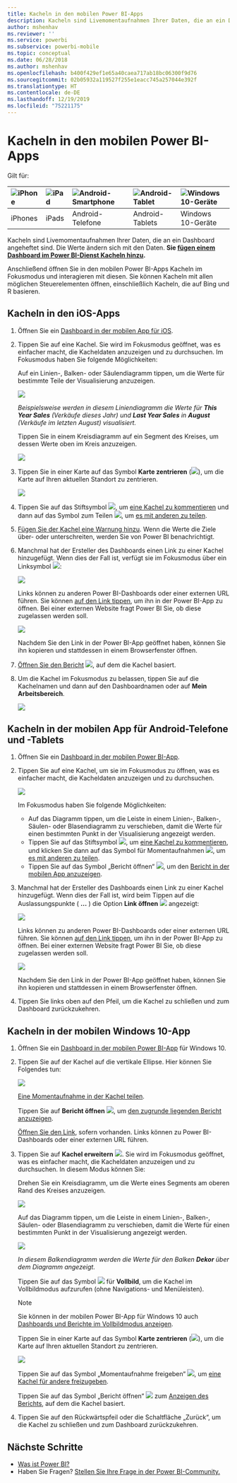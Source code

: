 ```yaml
---
title: Kacheln in den mobilen Power BI-Apps
description: Kacheln sind Livemomentaufnahmen Ihrer Daten, die an ein Dashboard angeheftet sind. Erfahren Sie, wie Sie mit Kacheln in den mobilen Power BI-Apps interagieren.
author: mshenhav
ms.reviewer: ''
ms.service: powerbi
ms.subservice: powerbi-mobile
ms.topic: conceptual
ms.date: 06/28/2018
ms.author: mshenhav
ms.openlocfilehash: b400f429ef1e65a40caea717ab18bc06300f9d76
ms.sourcegitcommit: 02b05932a119527f255e1eacc745a257044e392f
ms.translationtype: HT
ms.contentlocale: de-DE
ms.lasthandoff: 12/19/2019
ms.locfileid: "75221175"
---
```

# <a name="explore-tiles-in-the-power-bi-mobile-apps"></a>Kacheln in den mobilen Power BI-Apps
Gilt für:

| ![iPhone](./media/mobile-tiles-in-the-mobile-apps/iphone-logo-50-px.png) | ![iPad](./media/mobile-tiles-in-the-mobile-apps/ipad-logo-50-px.png) | ![Android-Smartphone](./media/mobile-tiles-in-the-mobile-apps/android-phone-logo-50-px.png) | ![Android-Tablet](./media/mobile-tiles-in-the-mobile-apps/android-tablet-logo-50-px.png) | ![Windows 10-Geräte](./media/mobile-tiles-in-the-mobile-apps/win-10-logo-50-px.png) |
|:--- |:--- |:--- |:--- |:--- |
| iPhones |iPads |Android-Telefone |Android-Tablets |Windows 10-Geräte |

Kacheln sind Livemomentaufnahmen Ihrer Daten, die an ein Dashboard angeheftet sind. Die Werte ändern sich mit den Daten. **Sie [fügen einem Dashboard im Power BI-Dienst Kacheln hinzu](../end-user-tiles.md).** 

Anschließend öffnen Sie in den mobilen Power BI-Apps Kacheln im Fokusmodus und interagieren mit diesen. Sie können Kacheln mit allen möglichen Steuerelementen öffnen, einschließlich Kacheln, die auf Bing und R basieren.

## <a name="tiles-in-the-ios-apps"></a>Kacheln in den iOS-Apps

1. Öffnen Sie ein [Dashboard in der mobilen App für iOS](mobile-apps-view-dashboard.md).
2. Tippen Sie auf eine Kachel. Sie wird im Fokusmodus geöffnet, was es einfacher macht, die Kacheldaten anzuzeigen und zu durchsuchen. Im Fokusmodus haben Sie folgende Möglichkeiten:
   
   Auf ein Linien-, Balken- oder Säulendiagramm tippen, um die Werte für bestimmte Teile der Visualisierung anzuzeigen.
   
    ![](media/mobile-tiles-in-the-mobile-apps/power-bi-iphone-line-tile-values.png)
   
   *Beispielsweise werden in diesem Liniendiagramm die Werte für **This Year Sales** (Verkäufe dieses Jahr) und **Last Year Sales** in **August** (Verkäufe im letzten August) visualisiert.*  
   
   Tippen Sie in einem Kreisdiagramm auf ein Segment des Kreises, um dessen Werte oben im Kreis anzuzeigen.  
   
   ![](media/mobile-tiles-in-the-mobile-apps/power-bi-ipad-tile-pie.png)
3. Tippen Sie in einer Karte auf das Symbol **Karte zentrieren** (![](media/mobile-tiles-in-the-mobile-apps/power-bi-center-map-icon.png)), um die Karte auf Ihren aktuellen Standort zu zentrieren.

   ![](media/mobile-tiles-in-the-mobile-apps/power-bi-ipad-center-map.png)

4. Tippen Sie auf das Stiftsymbol ![](./media/mobile-tiles-in-the-mobile-apps/power-bi-iphone-annotate-icon.png), um [eine Kachel zu kommentieren](mobile-annotate-and-share-a-tile-from-the-mobile-apps.md#annotate-and-share-the-tile-report-or-visual) und dann auf das Symbol zum Teilen ![](./media/mobile-tiles-in-the-mobile-apps/power-bi-iphone-share-icon.png), um [es mit anderen zu teilen](mobile-annotate-and-share-a-tile-from-the-mobile-apps.md#annotate-and-share-the-tile-report-or-visual).

5. [Fügen Sie der Kachel eine Warnung hinzu](mobile-set-data-alerts-in-the-mobile-apps.md). Wenn die Werte die Ziele über- oder unterschreiten, werden Sie von Power BI benachrichtigt.

6. Manchmal hat der Ersteller des Dashboards einen Link zu einer Kachel hinzugefügt. Wenn dies der Fall ist, verfügt sie im Fokusmodus über ein Linksymbol ![](media/mobile-tiles-in-the-mobile-apps/power-bi-iphone-link-icon.png):
   
    ![](media/mobile-tiles-in-the-mobile-apps/power-bi-iphone-tile-link.png)
   
    Links können zu anderen Power BI-Dashboards oder einer externen URL führen. Sie können [auf den Link tippen](../../service-dashboard-edit-tile.md#hyperlink), um ihn in der Power BI-App zu öffnen. Bei einer externen Website fragt Power BI Sie, ob diese zugelassen werden soll.
   
    ![](media/mobile-tiles-in-the-mobile-apps/pbi_andr_openlinkmessage.png)
   
    Nachdem Sie den Link in der Power BI-App geöffnet haben, können Sie ihn kopieren und stattdessen in einem Browserfenster öffnen.
7. [Öffnen Sie den Bericht](mobile-reports-in-the-mobile-apps.md) ![](././media/mobile-tiles-in-the-mobile-apps/power-bi-ipad-open-report-icon.png), auf dem die Kachel basiert.
8. Um die Kachel im Fokusmodus zu belassen, tippen Sie auf die Kachelnamen und dann auf den Dashboardnamen oder auf **Mein Arbeitsbereich**.
   
    ![](media/mobile-tiles-in-the-mobile-apps/power-bi-ipad-tile-breadcrumb.png)

## <a name="tiles-in-the-mobile-app-for-android-phones-and-tablets"></a>Kacheln in der mobilen App für Android-Telefone und -Tablets
1. Öffnen Sie ein [Dashboard in der mobilen Power BI-App](mobile-apps-view-dashboard.md).
2. Tippen Sie auf eine Kachel, um sie im Fokusmodus zu öffnen, was es einfacher macht, die Kacheldaten anzuzeigen und zu durchsuchen.
   
   ![](media/mobile-tiles-in-the-mobile-apps/power-bi-android-tablet-tile.png)
   
    Im Fokusmodus haben Sie folgende Möglichkeiten:
   
   * Auf das Diagramm tippen, um die Leiste in einem Linien-, Balken-, Säulen- oder Blasendiagramm zu verschieben, damit die Werte für einen bestimmten Punkt in der Visualisierung angezeigt werden.  
   * Tippen Sie auf das Stiftsymbol ![](./media/mobile-tiles-in-the-mobile-apps/power-bi-iphone-annotate-icon.png), um [eine Kachel zu kommentieren](mobile-annotate-and-share-a-tile-from-the-mobile-apps.md#annotate-and-share-the-tile-report-or-visual), und klicken Sie dann auf das Symbol für Momentaufnahmen ![](./media/mobile-tiles-in-the-mobile-apps/pbi_andr_sharesnapicon.png), um [es mit anderen zu teilen](mobile-annotate-and-share-a-tile-from-the-mobile-apps.md#annotate-and-share-the-tile-report-or-visual).
   * Tippen Sie auf das Symbol „Bericht öffnen“ ![](./media/mobile-tiles-in-the-mobile-apps/power-bi-android-tablet-open-report-icon.png), um den [Bericht in der mobilen App anzuzeigen](mobile-reports-in-the-mobile-apps.md).
3. Manchmal hat der Ersteller des Dashboards einen Link zu einer Kachel hinzugefügt. Wenn dies der Fall ist, wird beim Tippen auf die Auslassungspunkte ( **...** ) die Option **Link öffnen** ![](media/mobile-tiles-in-the-mobile-apps/power-bi-iphone-link-icon.png) angezeigt:
   
    ![](media/mobile-tiles-in-the-mobile-apps/power-bi-android-tile-link.png)
   
    Links können zu anderen Power BI-Dashboards oder einer externen URL führen. Sie können [auf den Link tippen](../../service-dashboard-edit-tile.md#hyperlink), um ihn in der Power BI-App zu öffnen. Bei einer externen Website fragt Power BI Sie, ob diese zugelassen werden soll.
   
    ![](media/mobile-tiles-in-the-mobile-apps/pbi_andr_openlinkmessage.png)
   
    Nachdem Sie den Link in der Power BI-App geöffnet haben, können Sie ihn kopieren und stattdessen in einem Browserfenster öffnen.
4. Tippen Sie links oben auf den Pfeil, um die Kachel zu schließen und zum Dashboard zurückzukehren.

## <a name="tiles-in-the-windows-10-mobile-app"></a>Kacheln in der mobilen Windows 10-App
1. Öffnen Sie ein [Dashboard in der mobilen Power BI-App](mobile-apps-view-dashboard.md) für Windows 10.
2. Tippen Sie auf der Kachel auf die vertikale Ellipse. Hier können Sie Folgendes tun: 
   
    ![](media/mobile-tiles-in-the-mobile-apps/pbi_win10tileellpslink.png)
   
    [Eine Momentaufnahme in der Kachel teilen](mobile-windows-10-phone-app-get-started.md).
   
    Tippen Sie auf **Bericht öffnen** ![](././media/mobile-tiles-in-the-mobile-apps/power-bi-ipad-open-report-icon.png), um [den zugrunde liegenden Bericht anzuzeigen](mobile-reports-in-the-mobile-apps.md).
   
    [Öffnen Sie den Link](../../service-dashboard-edit-tile.md#hyperlink), sofern vorhanden. Links können zu Power BI-Dashboards oder einer externen URL führen.
3. Tippen Sie auf **Kachel erweitern** ![](media/mobile-tiles-in-the-mobile-apps/power-bi-windows-10-focus-mode-icon.png). Sie wird im Fokusmodus geöffnet, was es einfacher macht, die Kacheldaten anzuzeigen und zu durchsuchen. In diesem Modus können Sie:
   
   Drehen Sie ein Kreisdiagramm, um die Werte eines Segments am oberen Rand des Kreises anzuzeigen.  
   
   ![](media/mobile-tiles-in-the-mobile-apps/power-bi-windows-10-pie-focus-mode.png)
   
   Auf das Diagramm tippen, um die Leiste in einem Linien-, Balken-, Säulen- oder Blasendiagramm zu verschieben, damit die Werte für einen bestimmten Punkt in der Visualisierung angezeigt werden.  
   
   ![](media/mobile-tiles-in-the-mobile-apps/pbi_win10ph_bartile0316.png)
   
   *In diesem Balkendiagramm werden die Werte für den Balken **Dekor** über dem Diagramm angezeigt.*
   
   Tippen Sie auf das Symbol ![](media/mobile-tiles-in-the-mobile-apps/power-bi-full-screen-icon.png) für **Vollbild**, um die Kachel im Vollbildmodus aufzurufen (ohne Navigations- und Menüleisten).
   
   > [!NOTE]
   > Sie können in der mobilen Power BI-App für Windows 10 auch [Dashboards und Berichte im Vollbildmodus anzeigen](mobile-windows-10-app-presentation-mode.md).
   > 
   > 
   
   Tippen Sie in einer Karte auf das Symbol **Karte zentrieren** (![](media/mobile-tiles-in-the-mobile-apps/power-bi-center-map-icon.png)), um die Karte auf Ihren aktuellen Standort zu zentrieren.
   
   ![](media/mobile-tiles-in-the-mobile-apps/power-bi-windows-10-center-map.png)
   
   Tippen Sie auf das Symbol „Momentaufnahme freigeben“ ![](./media/mobile-tiles-in-the-mobile-apps/pbi_win10ph_shareicon.png), um [eine Kachel für andere freizugeben](mobile-windows-10-phone-app-get-started.md).   
   
   Tippen Sie auf das Symbol „Bericht öffnen“ ![](././media/mobile-tiles-in-the-mobile-apps/power-bi-ipad-open-report-icon.png) zum [Anzeigen des Berichts](mobile-reports-in-the-mobile-apps.md), auf dem die Kachel basiert. 
4. Tippen Sie auf den Rückwärtspfeil oder die Schaltfläche „Zurück“, um die Kachel zu schließen und zum Dashboard zurückzukehren.

## <a name="next-steps"></a>Nächste Schritte
* [Was ist Power BI?](../../fundamentals/power-bi-overview.md)
* Haben Sie Fragen? [Stellen Sie Ihre Frage in der Power BI-Community.](https://community.powerbi.com/)

